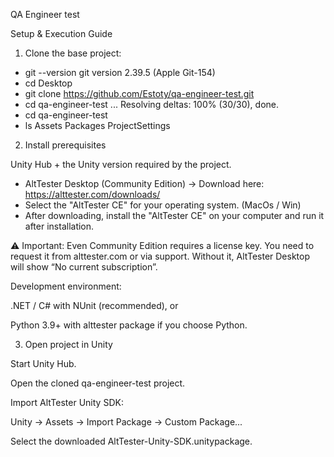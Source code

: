 QA Engineer test

Setup & Execution Guide
1. Clone the base project:

- git --version
git version 2.39.5 (Apple Git-154)
- cd Desktop
- git clone https://github.com/Estoty/qa-engineer-test.git
- cd qa-engineer-test
...
Resolving deltas: 100% (30/30), done.
- cd qa-engineer-test 
- ls
Assets		Packages	ProjectSettings


2. Install prerequisites

Unity Hub + the Unity version required by the project.

- AltTester Desktop (Community Edition) → Download here: https://alttester.com/downloads/
- Select the "AltTester CE" for your operating system. (MacOs / Win)
- After downloading, install the "AltTester CE" on your computer and run it after installation.

⚠️ Important: Even Community Edition requires a license key. You need to request it from alttester.com
 or via support. Without it, AltTester Desktop will show “No current subscription”. 

Development environment:

.NET / C# with NUnit (recommended), or

Python 3.9+ with alttester package if you choose Python.


3. Open project in Unity

Start Unity Hub.

Open the cloned qa-engineer-test project.

Import AltTester Unity SDK:

Unity → Assets → Import Package → Custom Package...

Select the downloaded AltTester-Unity-SDK.unitypackage.

